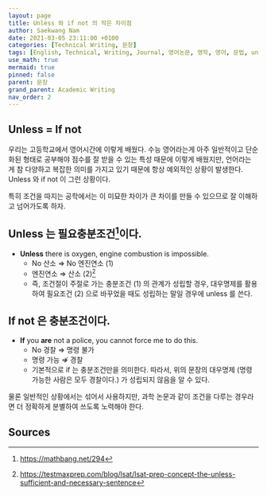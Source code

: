 ```yaml
---
layout: page
title: Unless 와 if not 의 작은 차이점
author: Saekwang Nam
date: 2021-03-05 23:11:00 +0100
categories: [Technical Writing, 문장]
tags: [English, Technical, Writing, Journal, 영어논문, 영작, 영어, 문법, unless, if not]
use_math: true
mermaid: true
pinned: false
parent: 문장
grand_parent: Academic Writing
nav_order: 2
---
```


##  Unless = If not
우리는 고등학교에서 영어시간에 이렇게 배웠다. 수능 영어라는게 아주 일반적이고 단순화된 형태로 공부해야 점수를 잘 받을 수 있는 특성 때문에 이렇게 배웠지만, 언어라는 게 참 다양하고 복잡한 의미를 가지고 있기 때문에 항상 예외적인 상황이 발생한다. Unless 와 if not 이 그런 상황이다.

특히 조건을 따지는 공학에서는 이 미묘한 차이가 큰 차이를 만들 수 있으므로 잘 이해하고 넘어가도록 하자.

## Unless 는 필요충분조건[^ft_1]이다.
- **Unless** there is oxygen, engine combustion is impossible.
    - No 산소 $\Rightarrow$ No 엔진연소 (1)
    - 엔진연소 $\Rightarrow$ 산소 (2)[^ft_2]
    - 즉, 조건절이 주절로 가는 충분조건 (1) 의 관계가 성립할 경우, 대우명제를 활용하여 필요조건 (2) 으로 바꾸었을 때도 성립하는 말일 경우에 unless 를 쓴다.

## If not 은 충분조건이다.
- **If** you **are** not a police, you cannot force me to do this.
    - No 경찰 $\Rightarrow$ 명령 불가
    - 명령 가능 $\not \Rightarrow$ 경찰
    - 기본적으로 if 는 충분조건만을 의미한다. 따라서, 위의 문장의 대우명제 (명령 가능한 사람은 모두 경찰이다.) 가 성립되지 않음을 알 수 있다.

물론 일반적인 상황에서는 섞어서 사용하지만, 과학 논문과 같이 조건을 다루는 경우라면 더 정확하게 분별하여 쓰도록 노력해야 한다.

## Sources
[^ft_1]: https://mathbang.net/294
[^ft_2]: https://testmaxprep.com/blog/lsat/lsat-prep-concept-the-unless-sufficient-and-necessary-sentence